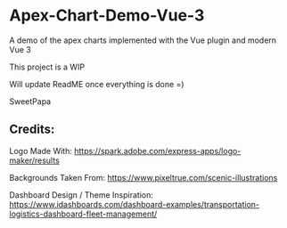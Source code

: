 # Apex-Chart-Demo-Vue-3
A demo of the apex charts implemented with the Vue plugin and modern Vue 3

This project is a WIP

Will update ReadME once everything is done =) 

SweetPapa

## Credits:

Logo Made With:
https://spark.adobe.com/express-apps/logo-maker/results 

Backgrounds Taken From:
https://www.pixeltrue.com/scenic-illustrations

Dashboard Design / Theme Inspiration:
https://www.idashboards.com/dashboard-examples/transportation-logistics-dashboard-fleet-management/